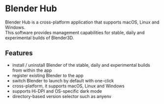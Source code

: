 # Blender Hub

Blender Hub is a cross-platform application that supports macOS, Linux and Windows.  
This software provides management capabilities for stable, daily and experimental builds of Blender3D.

## Features

-   install / uninstall Blender of the stable, daily and experimental builds from within the app
-   register existing Blender to the app
-   switch Blender to launch by default with one-click
-   cross-platform, it supports macOS, Linux and Windows
-   supports Hi-DPI and OS-specific dark mode
-   directory-based version selector such as anyenv

